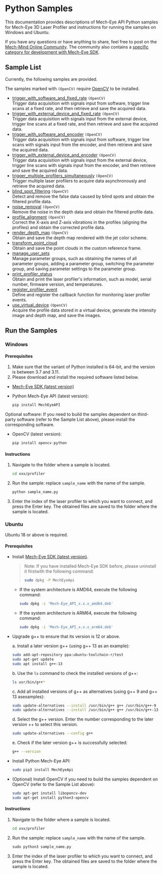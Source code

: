 # Python Samples

This documentation provides descriptions of Mech-Eye API Python samples for Mech-Eye 3D Laser Profiler and instructions for running the samples on Windows and Ubuntu.

If you have any questions or have anything to share, feel free to post on the [Mech-Mind Online Community](https://community.mech-mind.com/). The community also contains a [specific category for development with Mech-Eye SDK](https://community.mech-mind.com/c/mech-eye-sdk-development/19).

## Sample List

Currently, the following samples are provided.

The samples marked with `(OpenCV)` require [OpenCV](https://opencv.org/releases/) to be installed.  

* [trigger_with_software_and_fixed_rate](https://github.com/MechMindRobotics/mecheye_python_samples/tree/master/profiler/trigger_with_software_and_fixed_rate) `(OpenCV)`  
  Trigger data acquisition with signals input from software, trigger line scans at a fixed rate, and then retrieve and save the acquired data.
* [trigger_with_external_device_and_fixed_rate](https://github.com/MechMindRobotics/mecheye_python_samples/tree/master/profiler/trigger_with_external_device_and_fixed_rate) `(OpenCV)`  
  Trigger data acquisition with signals input from the external device, trigger line scans at a fixed rate, and then retrieve and save the acquired data.
* [trigger_with_software_and_encoder](https://github.com/MechMindRobotics/mecheye_python_samples/tree/master/profiler/trigger_with_software_and_encoder) `(OpenCV)`  
  Trigger data acquisition with signals input from software, trigger line scans with signals input from the encoder, and then retrieve and save the acquired data.
* [trigger_with_external_device_and_encoder](https://github.com/MechMindRobotics/mecheye_python_samples/tree/master/profiler/trigger_with_external_device_and_encoder) `(OpenCV)`  
  Trigger data acquisition with signals input from the external device, trigger line scans with signals input from the encoder, and then retrieve and save the acquired data.
* [trigger_multiple_profilers_simultaneously](https://github.com/MechMindRobotics/mecheye_python_samples/tree/master/profiler/trigger_multiple_profilers_simultaneously) `(OpenCV)`  
  Trigger multiple laser profilers to acquire data asynchronously and retrieve the acquired data.
* [blind_spot_filtering](https://github.com/MechMindRobotics/mecheye_python_samples/tree/master/profiler/blind_spot_filtering.py) `(OpenCV)`  
  Detect and remove the false data caused by blind spots and obtain the filtered profile data.
* [noise_removal](https://github.com/MechMindRobotics/mecheye_python_samples/tree/master/profiler/noise_removal.py) `(OpenCV)`  
  Remove the noise in the depth data and obtain the filtered profile data.
* [profile_alignment](https://github.com/MechMindRobotics/mecheye_python_samples/tree/master/profiler/profile_alignment.py) `(OpenCV)`  
  Correct the X-axis and Z-axis vibrations in the profiles (aligning the profiles) and obtain the corrected profile data.
* [render_depth_map](https://github.com/MechMindRobotics/mecheye_python_samples/tree/master/profiler/render_depth_map.py) `(OpenCV)`  
    Obtain and save the depth map rendered with the jet color scheme.
* [transform_point_cloud](https://github.com/MechMindRobotics/mecheye_python_samples/tree/master/profiler/transform_point_cloud.py)  
  Obtain and save the point clouds in the custom reference frame.
* [manage_user_sets](https://github.com/MechMindRobotics/mecheye_python_samples/tree/master/profiler/manage_user_sets.py)  
  Manage parameter groups, such as obtaining the names of all parameter groups, adding a parameter group, switching the parameter group, and saving parameter settings to the parameter group.
* [print_profiler_status](https://github.com/MechMindRobotics/mecheye_python_samples/tree/master/profiler/print_profiler_status.py)  
  Obtain and print the laser profiler's information, such as model, serial number, firmware version, and temperatures.
* [register_profiler_event](https://github.com/MechMindRobotics/mecheye_python_samples/tree/master/profiler/register_profiler_event.py)  
  Define and register the callback function for monitoring laser profiler events.
* [use_virtual_device](https://github.com/MechMindRobotics/mecheye_python_samples/tree/master/profiler/use_virtual_device.py) `(OpenCV)`  
  Acquire the profile data stored in a virtual device, generate the intensity image and depth map, and save the images.

## Run the Samples

### Windows

#### Prerequisites

1. Make sure that the variant of Python installed is 64-bit, and the version is between 3.7 and 3.11.
2. Please download and install the required software listed below.

* [Mech-Eye SDK (latest version)](https://downloads.mech-mind.com/?tab=tab-sdk)
* Python Mech-Eye API (latest version):

  ```python
  pip install MechEyeAPI
  ```

Optional software: If you need to build the samples dependent on third-party software (refer to the Sample List above), please install the corresponding software.

* OpenCV (latest version):

  ```python
  pip install opencv-python
  ```

#### Instructions

1. Navigate to the folder where a sample is located.

   ```sh
   cd xxx/profiler
   ```

2. Run the sample: replace ``sample_name`` with the name of the sample.

   ```python
   python sample_name.py
   ```

3. Enter the index of the laser profiler to which you want to connect, and press the Enter key. The obtained files are saved to the folder where the sample is located.

### Ubuntu

Ubuntu 18 or above is required.

#### Prerequisites

* Install [Mech-Eye SDK (latest version)](https://downloads.mech-mind.com/?tab=tab-sdk).

  >Note: If you have installed Mech-Eye SDK before, please   uninstall it firstwith the following command:
  >
  >```bash
  >sudo dpkg -P MechEyeApi
  >```

  * If the system architecture is AMD64, execute the following command:

    ```bash
    sudo dpkg -i 'Mech-Eye_API_x.x.x_amd64.deb'
    ```

  * If the system architecture is ARM64, execute the following command:

    ```bash
    sudo dpkg -i 'Mech-Eye_API_x.x.x_arm64.deb'
    ```

* Upgrade g++ to ensure that its version is 12 or above.

  a. Install a later version g++ (using g++ 13 as an example):

     ```bash
     sudo add-apt-repository ppa:ubuntu-toolchain-r/test
     sudo apt-get update
     sudo apt install g++-13
     ```

  b. Use the `ls` command to check the installed versions of g++:

     ```bash
     ls usr/bin/g++*
     ```

  c. Add all installed versions of g++ as alternatives (using g++ 9 and g++ 13 asexamples):

     ```bash
     sudo update-alternatives --install /usr/bin/g++ g++ /usr/bin/g++-9 10
     sudo update-alternatives --install /usr/bin/g++ g++ /usr/bin/g++-13 20
     ```

  d. Select the g++ version. Enter the number corresponding to the later version ++ to select this version.

     ```bash
     sudo update-alternatives --config g++
     ```

  e. Check if the later version g++ is successfully selected:

     ```bash
     g++ --version
     ```

* Install Python Mech-Eye API:

  ```bash
  sudo pip3 install MechEyeApi
  ```

* (Optional) Install OpenCV if you need to build the samples dependent on OpenCV (refer to the Sample List above):

  ```bash
  sudo apt-get install libopencv-dev
  sudo apt-get install python3-opencv
  ```

#### Instructions

1. Navigate to the folder where a sample is located.

   ```bash
   cd xxx/profiler
   ```

2. Run the sample: replace ``sample_name`` with the name of the sample.

   ```python
   sudo python3 sample_name.py
   ```

3. Enter the index of the laser profiler to which you want to connect, and press the Enter key. The obtained files are saved to the folder where the sample is located.
